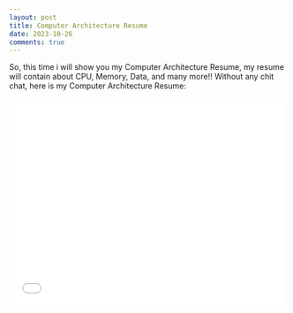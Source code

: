 ```yaml
---
layout: post
title: Computer Architecture Resume
date: 2023-10-26
comments: true
---
```


So, this time i will show you my Computer Architecture Resume, my resume will contain about CPU, Memory, Data, and many more!! Without any chit chat, here is my Computer Architecture Resume:

<embed style="text-align:center" src="assets/doc/computer architecture resume/Resume Arsikom.pdf" width="500" height="375" type="application/pdf">

